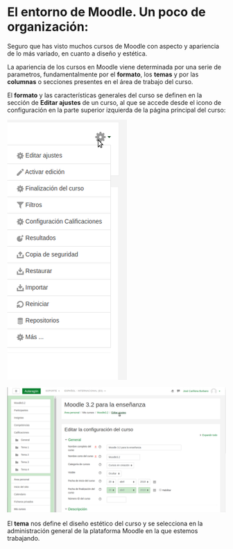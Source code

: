 
# El entorno de Moodle. Un poco de organización:

Seguro que has visto muchos cursos de Moodle con aspecto y apariencia de lo más variado, en cuanto a diseño y estética.

La apariencia de los cursos en Moodle viene determinada por una serie de parametros, fundamentalmente por el **formato**, los **temas** y por las **columnas** o secciones presentes en el área de trabajo del curso.

El **formato** y las características generales del curso se definen en la sección de **Editar ajustes** de un curso, al que se accede desde el icono de configuración en la parte superior izquierda de la página principal del curso:

![](img/administracion.png)

![Editar ajustes](img/editarajustes.png)

El **tema** nos define el diseño estético del curso y se selecciona en la administración general de la plataforma Moodle en la que estemos trabajando.


